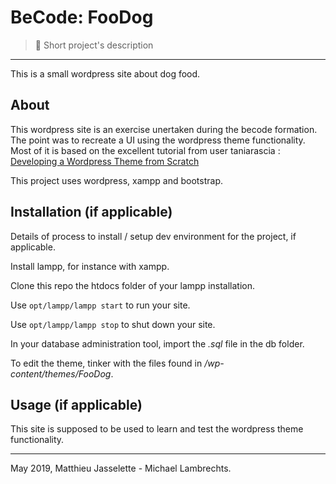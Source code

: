 # BeCode: FooDog

> 🔨 Short project's description

* * *

This is a small wordpress site about dog food.

## About

This wordpress site is an exercise unertaken during the becode formation.
The point was to recreate a UI using the wordpress theme functionality.
Most of it is based on the excellent tutorial from user taniarascia : [Developing a Wordpress Theme from Scratch](https://www.taniarascia.com/developing-a-wordpress-theme-from-scratch/)

This project uses wordpress, xampp and bootstrap.

## Installation (if applicable)

Details of process to install / setup dev environment for the project, if applicable.

Install lampp, for instance with xampp.

Clone this repo the htdocs folder of your lampp installation.

Use `opt/lampp/lampp start` to run your site.

Use `opt/lampp/lampp stop` to shut down your site.

In your database administration tool, import the *.sql* file in the db folder.

To edit the theme, tinker with the files found in */wp-content/themes/FooDog*.

## Usage (if applicable)

This site is supposed to be used to learn and test the wordpress theme functionality.

* * *

May 2019, Matthieu Jasselette - Michael Lambrechts.
